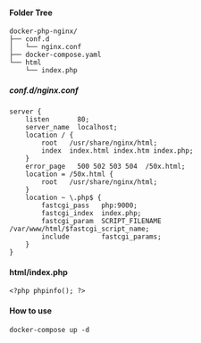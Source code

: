 #### Folder Tree

```
docker-php-nginx/
├── conf.d
│   └── nginx.conf
├── docker-compose.yaml
└── html
    └── index.php
```

##### conf.d/nginx.conf
```
server {
    listen       80;
    server_name  localhost;
    location / {
        root   /usr/share/nginx/html;
        index  index.html index.htm index.php;
    }
    error_page   500 502 503 504  /50x.html;
    location = /50x.html {
        root   /usr/share/nginx/html;
    }
    location ~ \.php$ {
        fastcgi_pass   php:9000;
        fastcgi_index  index.php;
        fastcgi_param  SCRIPT_FILENAME  /var/www/html/$fastcgi_script_name;
        include        fastcgi_params;
    }
}
```

#### html/index.php
```
<?php phpinfo(); ?>
```

#### How to use
```
docker-compose up -d

```
